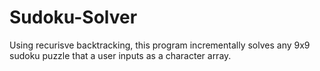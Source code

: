 # Sudoku-Solver

Using recurisve backtracking, this program incrementally solves any 9x9 sudoku puzzle that a user inputs as a character array.
